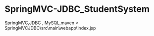 # SpringMVC-JDBC_StudentSystem
SpringMVC,JDBC , MySQL,maven <
SpringMVCJDBC\src\main\webapp\index.jsp

